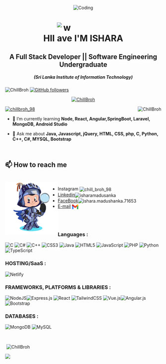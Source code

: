 <p  align="center" ><img alt="Coding" width="80%" height="300px" src=""></p>

<h1 align="center">HII <img src="https://user-images.githubusercontent.com/93942615/180059035-8b90d723-c913-448f-bd55-4e02979a51cc.gif" alt="wave" style="max-width: 50%; width:50px; display: inline-block;" data-target="animated-image.originalImage"> I'M ISHARA</h1>
<h2 align="center">A Full Stack Developer || Software Engineering Undergraduate </h2><h5 align="center">(Sri Lanka Institute of Information Technology)</h5>

<p align="left"><img src="https://komarev.com/ghpvc/?username=ChillBroh&label=Profile%20views&color=0e75b6&style=flat" alt="ChillBroh" />  <a href="https://github.com/ChillBroh?tab=followers">
    <img alt="GitHub followers" src="https://img.shields.io/github/followers/ChillBroh?color=green&logo=github">
  </a> </p>
<p align="center"> <a href="https://github.com/ryo-ma/github-profile-trophy"><img src="https://github-profile-trophy.vercel.app/?username=ChillBroh&theme=onedark&no-frame=false&no-bg=true&margin-w=4" alt="ChillBroh" / ></a> </p>

<p><img align="right" src="https://github-readme-stats.vercel.app/api/top-langs/?username=ChillBroh&theme=great-gatsby&hide_border=false&include_all_commits=false&count_private=false&layout=compact" alt="ChillBroh" /></p>
<p align="left"> <a href="https://twitter.com/chillbroh_98" target="blank"><img src="https://img.shields.io/twitter/follow/chillbroh_98?logo=twitter&style=for-the-badge" alt="chillbroh_98" /></a> </p>



- 🌱 I’m currently learning **Node, React, Angular,SpringBoot, Laravel, MongoDB, Android Studio**

- 💬 Ask me about **Java, Javascript, jQuery, HTML, CSS, php, C, Python, C++, C#, MYSQL, Bootstrap**

<br/>

## 📫 How to reach me
<br/>
<img align="left" width="170" height="170" src="https://github.com/ChillBroh/ChillBroh/blob/main/png/my-octocat.png">

- <a href="https://instagram.com/chill_broh_98" style = "text-decoration : none;">Instagram</a> <img align="center" src="https://raw.githubusercontent.com/rahuldkjain/github-profile-readme-generator/master/src/images/icons/Social/instagram.svg" alt="chill_broh_98" height="15" width="20" />
- <a href="https://linkedin.com/in/isharamadusanka">Linkedin</a><img align="center" src="https://raw.githubusercontent.com/rahuldkjain/github-profile-readme-generator/master/src/images/icons/Social/linked-in-alt.svg" alt="isharamadusanka" height="15" width="20" />
- <a href="https://www.facebook.com/ishara.madushanka.71653/">FaceBook</a><img align="center" src="https://raw.githubusercontent.com/rahuldkjain/github-profile-readme-generator/master/src/images/icons/Social/facebook.svg" alt="ishara.madushanka.71653" height="15" width="20" />
- <a href="mailto:isharamadusanka410@gmail.com">E-mail</a>   <img align="center" src="https://github.com/ChillBroh/ChillBroh/blob/main/png/download.png" alt="ishara.madushanka.71653" height="15" width="20" />

<br/>
<br/>
<a><a/> 
<h3 align="left">Languages : </h3> 
    
![C](https://img.shields.io/badge/c-%2300599C.svg?style=for-the-badge&logo=c&logoColor=white) ![C#](https://img.shields.io/badge/c%23-%23239120.svg?style=for-the-badge&logo=c-sharp&logoColor=white) ![C++](https://img.shields.io/badge/c++-%2300599C.svg?style=for-the-badge&logo=c%2B%2B&logoColor=white) ![CSS3](https://img.shields.io/badge/css3-%231572B6.svg?style=for-the-badge&logo=css3&logoColor=white) ![Java](https://img.shields.io/badge/java-%23ED8B00.svg?style=for-the-badge&logo=java&logoColor=white) ![HTML5](https://img.shields.io/badge/html5-%23E34F26.svg?style=for-the-badge&logo=html5&logoColor=white) ![JavaScript](https://img.shields.io/badge/javascript-%23323330.svg?style=for-the-badge&logo=javascript&logoColor=%23F7DF1E) ![PHP](https://img.shields.io/badge/php-%23777BB4.svg?style=for-the-badge&logo=php&logoColor=white) ![Python](https://img.shields.io/badge/python-3670A0?style=for-the-badge&logo=python&logoColor=ffdd54) ![TypeScript](https://img.shields.io/badge/typescript-%23007ACC.svg?style=for-the-badge&logo=typescript&logoColor=white)
    
<h3 align="left">HOSTING/SaaS : </h3> 
    
![Netlify](https://img.shields.io/badge/netlify-%23000000.svg?style=for-the-badge&logo=angularjs&logoColor=white)

<h3 align="left">FRAMEWORKS, PLATFORMS & LIBRARIES : </h3> 

![NodeJS](https://img.shields.io/badge/node.js-6DA55F?style=for-the-badge&logo=node.js&logoColor=white)![Express.js](https://img.shields.io/badge/express.js-%23404d59.svg?style=for-the-badge&logo=express&logoColor=%2361DAFB) ![React](https://img.shields.io/badge/react-%2320232a.svg?style=for-the-badge&logo=react&logoColor=%2361DAFB) ![TailwindCSS](https://img.shields.io/badge/tailwindcss-%2338B2AC.svg?style=for-the-badge&logo=tailwind-css&logoColor=white) ![Vue.js](https://img.shields.io/badge/vuejs-%2335495e.svg?style=for-the-badge&logo=vuedotjs&logoColor=%234FC08D)![Angular.js](https://img.shields.io/badge/angular.js-%23E23237.svg?style=for-the-badge&logo=angularjs&logoColor=white) ![Bootstrap](https://img.shields.io/badge/bootstrap-%23563D7C.svg?style=for-the-badge&logo=bootstrap&logoColor=white) 

<h3 align="left">DATABASES : </h3> 
    
![MongoDB](https://img.shields.io/badge/MongoDB-%234ea94b.svg?style=for-the-badge&logo=mongodb&logoColor=white) ![MySQL](https://img.shields.io/badge/mysql-%2300f.svg?style=for-the-badge&logo=mysql&logoColor=white)

</br>

<p>&nbsp;<img align="center" src="https://github-readme-stats.vercel.app/api?username=ChillBroh&theme=great-gatsby&hide_border=true&include_all_commits=false&count_private=false" alt="ChillBroh" /></p>


<p><img src="https://quotes-github-readme.vercel.app/api?type=horizontal&theme=radical" /><p/>


